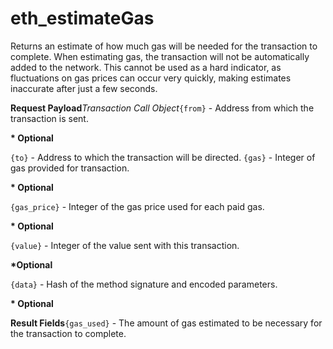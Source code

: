 # eth\_estimateGas

Returns an estimate of how much gas will be needed for the transaction to complete. When estimating gas, the transaction will not be automatically added to the network. This cannot be used as a hard indicator, as fluctuations on gas prices can occur very quickly, making estimates inaccurate after just a few seconds.

**Request Payload**_Transaction Call Object_`{from}` - Address from which the transaction is sent.&#x20;

**\* Optional**&#x20;

`{to}` - Address to which the transaction will be directed. `{gas}` - Integer of gas provided for transaction.&#x20;

**\* Optional**&#x20;

`{gas_price}` - Integer of the gas price used for each paid gas.&#x20;

**\* Optional**&#x20;

`{value}` - Integer of the value sent with this transaction.&#x20;

**\*Optional**&#x20;

`{data}` - Hash of the method signature and encoded parameters.&#x20;

**\* Optional**

**Result Fields**`{gas_used}` - The amount of gas estimated to be necessary for the transaction to complete.
